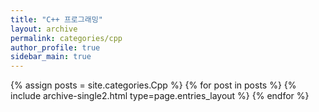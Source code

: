 ```yaml
---
title: "C++ 프로그래밍"
layout: archive
permalink: categories/cpp
author_profile: true
sidebar_main: true
---
```


{% assign posts = site.categories.Cpp %}
{% for post in posts %} {% include archive-single2.html type=page.entries_layout %} {% endfor %}